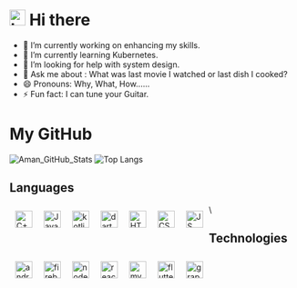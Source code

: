# <img src="https://user-images.githubusercontent.com/1303154/88677602-1635ba80-d120-11ea-84d8-d263ba5fc3c0.gif" width="28px" alt="hi"> Hi there

- 🔭 I’m currently working on enhancing my skills.
- 🌱 I’m currently learning Kubernetes.
- 🤔 I’m looking for help with system design.
- 💬 Ask me about : What was last movie I watched or last dish I cooked?
- 😄 Pronouns: Why, What, How......
- ⚡ Fun fact: I can tune your Guitar.

# My GitHub

![Aman_GitHub_Stats](https://github-readme-stats.vercel.app/api?username=AmanPandey0320&theme=radical&show_icons=true)
![Top Langs](https://github-readme-stats.vercel.app/api/top-langs/?username=AmanPandey0320&theme=radical&layout=compact)

## Languages
<img alt="C++" style="margin:10px" width="30px" height="30px" align="left" title="C++" src="https://img.icons8.com/color/48/000000/c-plus-plus-logo.png"/>
<img alt="Java" style="margin:10px" width="30px" height="30px" align="left" title="Java" src="https://img.icons8.com/color/48/000000/java-coffee-cup-logo.png"/>
<img alt="kotlin" style="margin:10px" width="30px" height="30px" align="left" title="Kotlin" src="https://img.icons8.com/color/48/000000/kotlin.png"/>
<img alt="dart" style="margin:10px" width="30px" height="30px" align="left" title="Dart" src="https://img.icons8.com/color/48/000000/dart.png"/>
<img alt="HTML" style="margin:10px" width="30px" height="30px" align="left" title="HTML"  src="https://img.icons8.com/color/48/000000/html-5.png"/>
<img alt="CSS" style="margin:10px" width="30px" height="30px" align="left" title="CSS" src="https://img.icons8.com/color/48/000000/css3.png"/>
<img alt="JS" style="margin:10px" width="30px" height="30px" align="left" title="JS" src="https://img.icons8.com/color/48/000000/javascript-logo-1.png"/>\

## Technologies
<img alt="android" style="margin:10px" width="30px" height="30px" align="left" title="Android" src="https://img.icons8.com/fluent/48/000000/android-os.png"/>
<img alt="firebase" style="margin:10px" width="30px" height="30px" align="left" title="Firebase" src="https://img.icons8.com/color/48/000000/google-firebase-console.png"/>
<img alt="node" style="margin:10px" width="30px" height="30px" align="left" title="Node.Js" src="https://img.icons8.com/color/48/000000/nodejs.png"/>
<img alt="react" style="margin:10px" width="30px" height="30px" align="left" title="React.Js" src="https://img.icons8.com/plasticine/100/000000/react.png"/>
<img alt="mysql" style="margin:10px" width="30px" height="30px" align="left" title="Mysql" src="https://img.icons8.com/color/48/000000/mysql-logo.png"/>
<img alt="flutter" style="margin:10px" width="30px" height="30px" align="left" title="Flutter" src="https://img.icons8.com/color/50/000000/flutter.png"/>
<img alt="graphql" style="margin:10px" width="30px" height="30px" align="left" title="GraphQL" src="https://img.icons8.com/color/2x/graphql.png"/>
